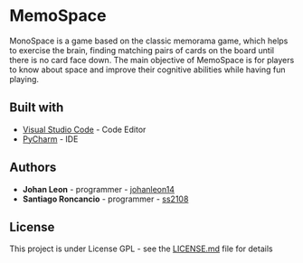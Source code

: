 # MemoSpace

MonoSpace is a game based on the classic memorama game, which helps to exercise the brain, finding matching pairs of cards on the board until there is no card face down.
The main objective of MemoSpace is for players to know about space and improve their cognitive abilities while having fun playing.

## Built with
- [Visual Studio Code](https://code.visualstudio.com/?wt.mc_id=DX_841432) - Code Editor
- [PyCharm](https://www.jetbrains.com/pycharm/) - IDE

## Authors
- **Johan Leon** - programmer - [johanleon14](https://github.com/johanleon14)
- **Santiago Roncancio** - programmer - [ss2108](https://github.com/ss2108)

## License
This project is under License GPL - see the [LICENSE.md](https://github.com/ss2108/MemoSpace/blob/master/LICENSE.md) file for details
